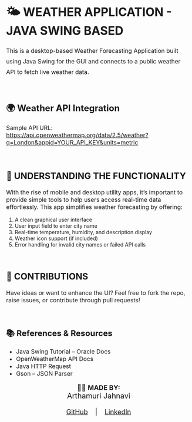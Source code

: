 <h1 style="font-size: 32px;">🌤️ WEATHER APPLICATION - JAVA SWING BASED</h1>

<p style="font-size: 16px; line-height: 1.8;">
This is a desktop-based Weather Forecasting Application built using Java Swing for the GUI and connects to a public weather API to fetch live weather data.
</p>

<br>

<h2 style="font-size: 24px;">🌍 Weather API Integration</h2>

<p style="font-size: 16px;">
Sample API URL: 
<a href="https://api.openweathermap.org/data/2.5/weather?q=London&appid=YOUR_API_KEY&units=metric">
https://api.openweathermap.org/data/2.5/weather?q=London&appid=YOUR_API_KEY&units=metric
</a>
</p>

<br>

<h2 style="font-size: 24px;">🧠 UNDERSTANDING THE FUNCTIONALITY</h2>

<p style="font-size: 16px;">
With the rise of mobile and desktop utility apps, it’s important to provide simple tools to help users access real-time data effortlessly. This app simplifies weather forecasting by offering:

<ol>
  <li>A clean graphical user interface</li>

  <li>User input field to enter city name</li>

  <li>Real-time temperature, humidity, and description display</li>

  <li>Weather icon support (if included)</li>

  <li>Error handling for invalid city names or failed API calls</li>
</ol>
</p>

<br>

<h2 style="font-size: 24px;">🤝 CONTRIBUTIONS</h2>

<p style="font-size: 16px;">
Have ideas or want to enhance the UI? Feel free to fork the repo, raise issues, or contribute through pull requests!
</p>

<br>


<h2 style="font-size: 22px;">📚 References & Resources</h2>

<ul style="font-size: 16px;">
  <li>Java Swing Tutorial – Oracle Docs</li>
  <li>OpenWeatherMap API Docs</li>
  <li>Java HTTP Request</li>
  <li>Gson – JSON Parser</li>
</ul>

<p style="font-size: 18px; text-align: center;">
  🧑‍💻 <strong>MADE BY:</strong><br>
  <span style="font-size: 20px;">Arthamuri Jahnavi</span><br><br>
  <a href="https://github.com/jahnavijah" target="_blank" style="margin-right: 15px;">GitHub</a>
  |
  <a href="linkedin.com/in/jahnavi-reddy-arthamuri" target="_blank" style="margin-left: 15px;">LinkedIn</a>
</p>

